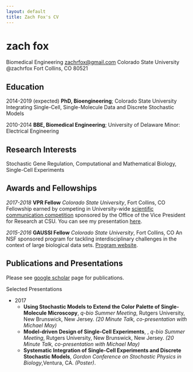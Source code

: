 ```yaml
---
layout: default
title: Zach Fox's CV
---
```

zach fox
============
Biomedical Engineering             zachrfox@gmail.com
Colorado State University          @zachrfox
Fort Collins, CO 80521                           

Education
---------

2014-2019 (expected)
   **PhD, Bioengineering**; Colorado State University 
    Integrating Single-Cell, Single-Molecule Data and Discrete Stochastic Models

2010-2014
   **BBE, Biomedical Engineering**; University of Delaware 
    Minor: Electrical Engineering

Research Interests
----------
   Stochastic Gene Regulation, Computational and Mathematical Biology, Single-Cell Experiments

Awards and Fellowships
----------------------
*2017-2018* **VPR Fellow** *Colorado State University*, Fort Collins, CO
Fellowship earned by competing in University-wide [scientific communication competition]("https://vpr.colostate.edu/vpr-fellows-program/") sponsored by the Office of the Vice President for Research at CSU. You can see my presentation [here](https://www.youtube.com/watch?v=D9zbiR2Fc7w).

*2015-2016* **GAUSSI Fellow** *Colorado State University*, Fort Collins, CO
An NSF sponsored program for tackling interdisciplinary challenges in the context of large biological data sets. [Program website]("http://gaussi.colostate.edu").

Publications and Presentations
-----------
Please see [google scholar]("https://scholar.google.com/citations?user=PrYu53UAAAAJ&hl=en">google) page for publications. 

Selected Presentations
* 2017
    * **Using Stochastic Models to Extend the Color Palette of Single-Molecule Microscopy**, *q-bio Summer Meeting*, Rutgers University, New Brunswick, New Jersey. _(20 Minute Talk, co-presentation with Michael May)_
    * **Model-driven Design of Single-Cell Experiments**, , *q-bio Summer Meeting*, Rutgers University, New Brunswick, New Jersey. _(20 Minute Talk, co-presentation with Michael May)_
    * **Systematic Integration of Single-Cell Experiments and Discrete Stochastic Models**, *Gordon Conference on Stochastic Physics in Biology*,Ventura, CA. _(Poster)_. 

